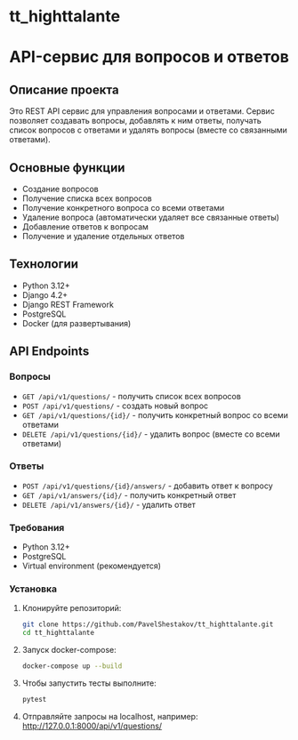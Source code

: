 # tt_highttalante
# API-сервис для вопросов и ответов

## Описание проекта

Это REST API сервис для управления вопросами и ответами. Сервис позволяет создавать вопросы, добавлять к ним ответы, получать список вопросов с ответами и удалять вопросы (вместе со связанными ответами).

## Основные функции

- Создание вопросов
- Получение списка всех вопросов
- Получение конкретного вопроса со всеми ответами
- Удаление вопроса (автоматически удаляет все связанные ответы)
- Добавление ответов к вопросам
- Получение и удаление отдельных ответов

## Технологии

- Python 3.12+
- Django 4.2+
- Django REST Framework
- PostgreSQL
- Docker (для развертывания)

## API Endpoints

### Вопросы
- `GET /api/v1/questions/` - получить список всех вопросов
- `POST /api/v1/questions/` - создать новый вопрос
- `GET /api/v1/questions/{id}/` - получить конкретный вопрос со всеми ответами
- `DELETE /api/v1/questions/{id}/` - удалить вопрос (вместе со всеми ответами)

### Ответы
- `POST /api/v1/questions/{id}/answers/` - добавить ответ к вопросу
- `GET /api/v1/answers/{id}/` - получить конкретный ответ
- `DELETE /api/v1/answers/{id}/` - удалить ответ

### Требования
- Python 3.12+
- PostgreSQL
- Virtual environment (рекомендуется)

### Установка
1. Клонируйте репозиторий:
   ```bash
   git clone https://github.com/PavelShestakov/tt_highttalante.git
   cd tt_highttalante
2. Запуск docker-compose:
    ```bash
   docker-compose up --build

3. Чтобы запустить тесты выполните: 
    ```bash
   pytest

4. Отправляйте запросы на localhost, например: 
    http://127.0.0.1:8000/api/v1/questions/
